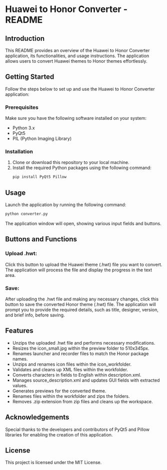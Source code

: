 # Huawei to Honor Converter - README

## Introduction
This README provides an overview of the Huawei to Honor Converter application, its functionalities, and usage instructions. The application allows users to convert Huawei themes to Honor themes effortlessly.

## Getting Started
Follow the steps below to set up and use the Huawei to Honor Converter application:

### Prerequisites
Make sure you have the following software installed on your system:
- Python 3.x
- PyQt5
- PIL (Python Imaging Library)

### Installation
1. Clone or download this repository to your local machine.
2. Install the required Python packages using the following command:
   ```bash
   pip install PyQt5 Pillow

## Usage
Launch the application by running the following command:
   ```bash
   python converter.py
   ```

The application window will open, showing various input fields and buttons.

## Buttons and Functions
### Upload .hwt:
Click this button to upload the Huawei theme (.hwt) file you want to convert. The application will process the file and display the progress in the text area.
### Save:
After uploading the .hwt file and making any necessary changes, click this button to save the converted Honor theme (.hwt) file. The application will prompt you to provide the required details, such as title, designer, version, and brief info, before saving.


## Features
- Unzips the uploaded .hwt file and performs necessary modifications.
- Resizes the icon_small.jpg within the preview folder to 510x345px.
- Renames launcher and recorder files to match the Honor package names.
- Unzips and renames icon files within the icon_workfolder.
- Validates and cleans up XML files within the workfolder.
- Converts characters in fields to English within description.xml.
- Manages source_description.xml and updates GUI fields with extracted values.
- Generates previews for the converted theme.
- Renames files within the workfolder and zips the folders.
- Removes .zip extension from zip files and cleans up the workspace.

## Acknowledgements
Special thanks to the developers and contributors of PyQt5 and Pillow libraries for enabling the creation of this application.

## License
This project is licensed under the MIT License.

